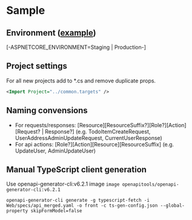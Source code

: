 # Sample

## Environment ([example](./env.example.json))
[-ASPNETCORE_ENVIRONMENT=Staging | Production-]  

## Project settings
For all new projects add to *.cs and remove duplicate props.
```xml
<Import Project="../common.targets" />
```

## Naming convensions
- For requests/responses: [Resource][ResourceSuffix?][Role?][Action][Request? | Response?] (e.g. TodoItemCreateRequest, UserAddressAdminUpdateRequest, CurrentUserResponse)
- For api actions: [Role?][Action][Resource][ResourceSuffix] (e.g. UpdateUser, AdminUpdateUser)

## Manual TypeScript client generation
Use openapi-generator-cli:v6.2.1
image `image openapitools/openapi-generator-cli:v6.2.1`
```
openapi-generator-cli generate -g typescript-fetch -i Web/specs/api_merged.yaml -o front -c ts-gen-config.json --global-property skipFormModel=false
```